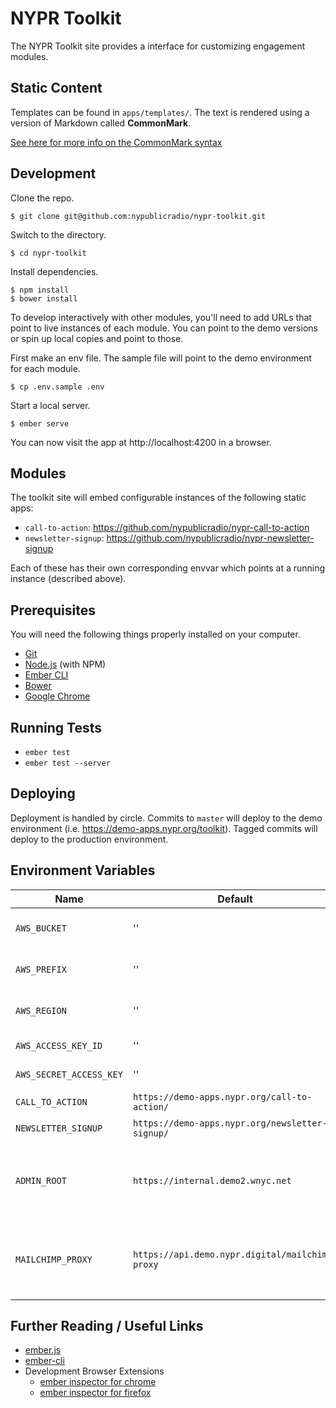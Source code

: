 # NYPR Toolkit

The NYPR Toolkit site provides a interface for customizing engagement modules.

## Static Content

Templates can be found in `apps/templates/`. The text is rendered using a version of Markdown called **CommonMark**.

[See here for more info on the CommonMark syntax](http://commonmark.org/help/)

## Development
Clone the repo.
```
$ git clone git@github.com:nypublicradio/nypr-toolkit.git
```

Switch to the directory.
```
$ cd nypr-toolkit
```

Install dependencies.
```
$ npm install
$ bower install
```

To develop interactively with other modules, you'll need to add URLs that point to live instances of each module. You can point to the demo versions or spin up local copies and point to those.

First make an env file. The sample file will point to the demo environment for each module.
```
$ cp .env.sample .env
```

Start a local server.
```
$ ember serve
```
You can now visit the app at http://localhost:4200 in a browser.

## Modules
The toolkit site will embed configurable instances of the following static apps:

- `call-to-action`: https://github.com/nypublicradio/nypr-call-to-action
- `newsletter-signup`: https://github.com/nypublicradio/nypr-newsletter-signup

Each of these has their own corresponding envvar which points at a running instance (described above).

## Prerequisites

You will need the following things properly installed on your computer.

* [Git](https://git-scm.com/)
* [Node.js](https://nodejs.org/) (with NPM)
* [Ember CLI](https://ember-cli.com/)
* [Bower](https://bower.io/)
* [Google Chrome](https://google.com/chrome/)

## Running Tests

* `ember test`
* `ember test --server`

## Deploying

Deployment is handled by circle. Commits to `master` will deploy to the demo environment (i.e. https://demo-apps.nypr.org/toolkit). Tagged commits will deploy to the production environment.

## Environment Variables

Name | Default | Description
--- | --- | ---
`AWS_BUCKET` | '' | Destination bucket for deploys
`AWS_PREFIX` | '' | Path prefix for deployed assets
`AWS_REGION` | '' | AWS Region for infrastructure
`AWS_ACCESS_KEY_ID` | '' | AWS access key id
`AWS_SECRET_ACCESS_KEY` | '' | AWS secret access key
`CALL_TO_ACTION` | `https://demo-apps.nypr.org/call-to-action/` | `call-to-action` url
`NEWSLETTER_SIGNUP` | `https://demo-apps.nypr.org/newsletter-signup/` | `newsletter-signup` url
`ADMIN_ROOT` | `https://internal.demo2.wnyc.net` | Used by `nypr-auth` to authenticate users against the publisher microservice
`MAILCHIMP_PROXY` | `https://api.demo.nypr.digital/mailchimp-proxy` | Used by the newsletter interface to offer a list of Mailchimp newsletters

## Further Reading / Useful Links

* [ember.js](https://emberjs.com/)
* [ember-cli](https://ember-cli.com/)
* Development Browser Extensions
  * [ember inspector for chrome](https://chrome.google.com/webstore/detail/ember-inspector/bmdblncegkenkacieihfhpjfppoconhi)
  * [ember inspector for firefox](https://addons.mozilla.org/en-US/firefox/addon/ember-inspector/)
